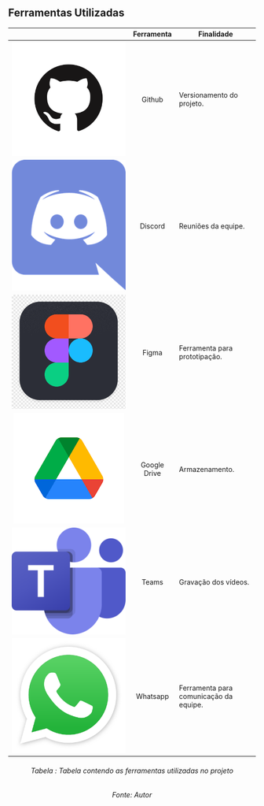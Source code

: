 ## Ferramentas Utilizadas

||Ferramenta|Finalidade|
|:-:|:-:|-|
| ![Github](./img/github.png) | Github | Versionamento do projeto. |
| ![Discord](./img/discord.png) | Discord | Reuniões da equipe. |
| ![Figma](./img/figma.png)| Figma | Ferramenta para prototipação. |
| ![Google Drive](./img/google-drive.png)| Google Drive | Armazenamento. |
| ![Teams](./img/teams.png) | Teams | Gravação dos vídeos. |
| ![Whatsapp](./img/whatsapp.png) | Whatsapp | Ferramenta para comunicação da equipe. |
<h6 align = "center">Tabela : Tabela contendo as ferramentas utilizadas no projeto</h6>
<h6 align = "center">Fonte: Autor</h6>




